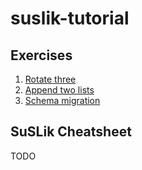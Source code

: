 # suslik-tutorial

## Exercises

1. [Rotate three](exercises/1-rotate.sus)
2. [Append two lists](exercises/2-list-append.sus)
2. [Schema migration](exercises/3-sll-to-dll.sus)

## SuSLik Cheatsheet

TODO
